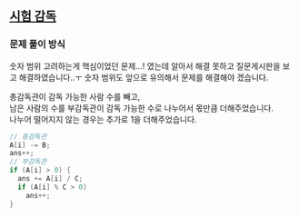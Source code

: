 ## [시험 감독](https://www.acmicpc.net/problem/13458)
### 문제 풀이 방식
숫자 범위 고려하는게 핵심이었던 문제...! 였는데 알아서 해결 못하고 질문게시판을 보고 해결하였습니다..ㅜ 숫자 범위도 앞으로 유의해서 문제를 해결해야 겠습니다.

총감독관이 감독 가능한 사람 수를 빼고,  
남은 사람의 수를 부감독관이 감독 가능한 수로 나누어서 몫만큼 더해주었습니다.  
나누어 떨어지지 않는 경우는 추가로 1을 더해주었습니다.

```java
// 총감독관
A[i] -= B;
ans++;
// 부감독관
if (A[i] > 0) {
  ans += A[i] / C;
  if (A[i] % C > 0)
    ans++;
}
```